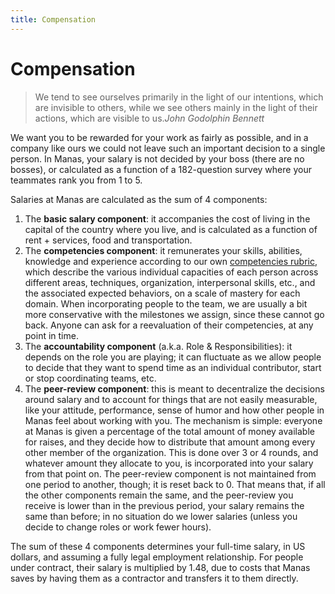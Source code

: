 ```yaml
---
title: Compensation
---
```

# Compensation

> We tend to see ourselves primarily in the light of our intentions, which are invisible to others, while we see others mainly in the light of their actions, which are visible to us.<cite>John Godolphin Bennett</cite>

We want you to be rewarded for your work as fairly as possible, and in a company like ours we could not leave such an important decision to a single person. In Manas, your salary is not decided by your boss (there are no bosses), or calculated as a function of a 182-question survey where your teammates rank you from 1 to 5.

Salaries at Manas are calculated as the sum of 4 components:

1. The **basic salary component**: it accompanies the cost of living in the capital of the country where you live, and is calculated as a function of rent + services, food and transportation.
2. The **competencies component**: it remunerates your skills, abilities, knowledge and experience according to our own [competencies rubric](https://rubric.manas.tech/), which describe the various individual capacities of each person across different areas, techniques, organization, interpersonal skills, etc., and the associated expected behaviors, on a scale of mastery for each domain. When incorporating people to the team, we are usually a bit more conservative with the milestones we assign, since these cannot go back. Anyone can ask for a reevaluation of their competencies, at any point in time.
3. The **accountability component** (a.k.a. Role & Responsibilities): it depends on the role you are playing; it can fluctuate as we allow people to decide that they want to spend time as an individual contributor, start or stop coordinating teams, etc.
4. The **peer-review component**: this is meant to decentralize the decisions around salary and to account for things that are not easily measurable, like your attitude, performance, sense of humor and how other people in Manas feel about working with you. The mechanism is simple: everyone at Manas is given a percentage of the total amount of money available for raises, and they decide how to distribute that amount among every other member of the organization. This is done over 3 or 4 rounds, and whatever amount they allocate to you, is incorporated into your salary from that point on. The peer-review component is not maintained from one period to another, though; it is reset back to 0. That means that, if all the other components remain the same, and the peer-review you receive is lower than in the previous period, your salary remains the same than before; in no situation do we lower salaries (unless you decide to change roles or work fewer hours).

The sum of these 4 components determines your full-time salary, in US dollars, and assuming a fully legal employment relationship. For people under contract, their salary is multiplied by 1.48, due to costs that Manas saves by having them as a contractor and transfers it to them directly.